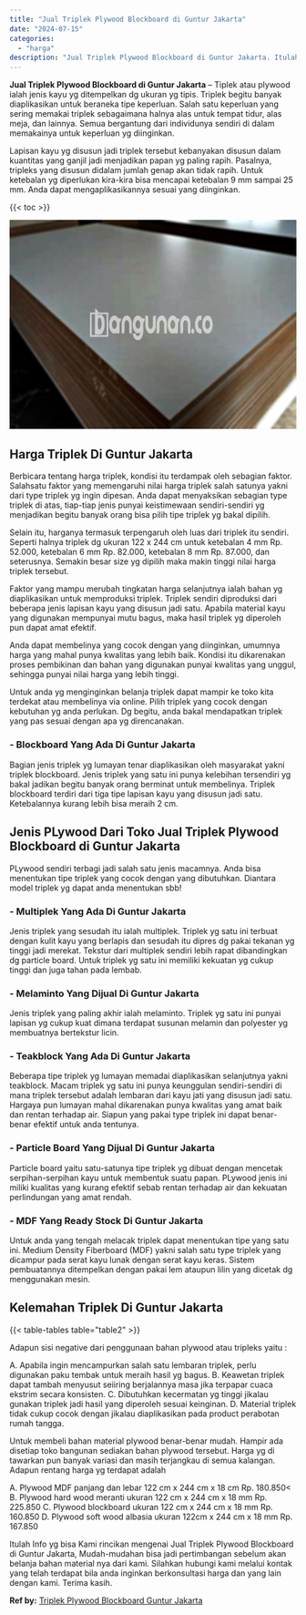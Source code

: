```yaml
---
title: "Jual Triplek Plywood Blockboard di Guntur Jakarta"
date: "2024-07-15"
categories: 
  - "harga"
description: "Jual Triplek Plywood Blockboard di Guntur Jakarta. Itulah Info yg bisa Kami rincikan mengenai Jual Triplek Plywood Blockboard di Guntur Jakarta, Mudah-mudaha..."
---
```


**Jual Triplek Plywood Blockboard di Guntur Jakarta** – Tiplek atau plywood ialah jenis kayu yg ditempelkan dg ukuran yg tipis. Triplek begitu banyak diaplikasikan untuk beraneka tipe keperluan. Salah satu keperluan yang sering memakai triplek sebagaimana halnya alas untuk tempat tidur, alas meja, dan lainnya. Semua bergantung dari individunya sendiri di dalam memakainya untuk keperluan yg diinginkan.

Lapisan kayu yg disusun jadi triplek tersebut kebanyakan disusun dalam kuantitas yang ganjil jadi menjadikan papan yg paling rapih. Pasalnya, tripleks yang disusun didalam jumlah genap akan tidak rapih. Untuk ketebalan yg diperlukan kira-kira bisa mencapai ketebalan 9 mm sampai 25 mm. Anda dapat mengaplikasikannya sesuai yang diinginkan.

{{< toc >}}

![Jual Triplek Plywood Blockboard di Guntur Jakarta](/images/jual-triplek-murah-31.png)

## Harga Triplek Di Guntur Jakarta

Berbicara tentang harga triplek, kondisi itu terdampak oleh sebagian faktor. Salahsatu faktor yang memengaruhi nilai harga triplek salah satunya yakni dari type triplek yg ingin dipesan. Anda dapat menyaksikan sebagian type triplek di atas, tiap-tiap jenis punyai keistimewaan sendiri-sendiri yg menjadikan begitu banyak orang bisa pilih tipe triplek yg bakal dipilih.

Selain itu, harganya termasuk terpengaruh oleh luas dari triplek itu sendiri. Seperti halnya triplek dg ukuran 122 x 244 cm untuk ketebalan 4 mm Rp. 52.000, ketebalan 6 mm Rp. 82.000, ketebalan 8 mm Rp. 87.000, dan seterusnya. Semakin besar size yg dipilih maka makin tinggi nilai harga triplek tersebut.

Faktor yang mampu merubah tingkatan harga selanjutnya ialah bahan yg diaplikasikan untuk memproduksi triplek. Triplek sendiri diproduksi dari beberapa jenis lapisan kayu yang disusun jadi satu. Apabila material kayu yang digunakan mempunyai mutu bagus, maka hasil triplek yg diperoleh pun dapat amat efektif.

Anda dapat membelinya yang cocok dengan yang diinginkan, umumnya harga yang mahal punya kwalitas yang lebih baik. Kondisi itu dikarenakan proses pembikinan dan bahan yang digunakan punyai kwalitas yang unggul, sehingga punyai nilai harga yang lebih tinggi.

Untuk anda yg menginginkan belanja triplek dapat mampir ke toko kita terdekat atau membelinya via online. Pilih triplek yang cocok dengan kebutuhan yg anda perlukan. Dg begitu, anda bakal mendapatkan triplek yang pas sesuai dengan apa yg direncanakan.

### \- Blockboard Yang Ada Di Guntur Jakarta

Bagian jenis triplek yg lumayan tenar diaplikasikan oleh masyarakat yakni triplek blockboard. Jenis triplek yang satu ini punya kelebihan tersendiri yg bakal jadikan begitu banyak orang berminat untuk membelinya. Triplek blockboard terdiri dari tiga tipe lapisan kayu yang disusun jadi satu. Ketebalannya kurang lebih bisa meraih 2 cm.

## Jenis PLywood Dari Toko Jual Triplek Plywood Blockboard di Guntur Jakarta

PLywood sendiri terbagi jadi salah satu jenis macamnya. Anda bisa menentukan tipe triplek yang cocok dengan yang dibutuhkan. Diantara model triplek yg dapat anda menentukan sbb!

### \- Multiplek Yang Ada Di Guntur Jakarta

Jenis triplek yang sesudah itu ialah multiplek. Triplek yg satu ini terbuat dengan kulit kayu yang berlapis dan sesudah itu dipres dg pakai tekanan yg tinggi jadi merekat. Tekstur dari multiplek sendiri lebih rapat dibandingkan dg particle board. Untuk triplek yg satu ini memiliki kekuatan yg cukup tinggi dan juga tahan pada lembab.

### \- Melaminto Yang Dijual Di Guntur Jakarta

Jenis triplek yang paling akhir ialah melaminto. Triplek yg satu ini punyai lapisan yg cukup kuat dimana terdapat susunan melamin dan polyester yg membuatnya bertekstur licin.

### \- Teakblock Yang Ada Di Guntur Jakarta

Beberapa tipe triplek yg lumayan memadai diaplikasikan selanjutnya yakni teakblock. Macam triplek yg satu ini punya keunggulan sendiri-sendiri di mana triplek tersebut adalah lembaran dari kayu jati yang disusun jadi satu. Hargaya pun lumayan mahal dikarenakan punya kwalitas yang amat baik dan rentan terhadap air. Siapun yang pakai type triplek ini dapat benar-benar efektif untuk anda tentunya.

### \- Particle Board Yang Dijual Di Guntur Jakarta

Particle board yaitu satu-satunya tipe triplek yg dibuat dengan mencetak serpihan-serpihan kayu untuk membentuk suatu papan. PLywood jenis ini miliki kualitas yang kurang efektif sebab rentan terhadap air dan kekuatan perlindungan yang amat rendah.

### \- MDF Yang Ready Stock Di Guntur Jakarta

Untuk anda yang tengah melacak triplek dapat menentukan tipe yang satu ini. Medium Density Fiberboard (MDF) yakni salah satu type triplek yang dicampur pada serat kayu lunak dengan serat kayu keras. Sistem pembuatannya ditempelkan dengan pakai lem ataupun lilin yang dicetak dg menggunakan mesin.

## Kelemahan Triplek Di Guntur Jakarta

{{< table-tables table="table2" >}}

Adapun sisi negative dari penggunaan bahan plywood atau tripleks yaitu :

A. Apabila ingin mencampurkan salah satu lembaran triplek, perlu digunakan paku tembak untuk meraih hasil yg bagus. B. Keawetan triplek dapat tambah menyusut seiiring berjalannya masa jika terpapar cuaca ekstrim secara konsisten. C. Dibutuhkan kecermatan yg tinggi jikalau gunakan triplek jadi hasil yang diperoleh sesuai keinginan. D. Material triplek tidak cukup cocok dengan jikalau diaplikasikan pada product perabotan rumah tangga.

Untuk membeli bahan material plywood benar-benar mudah. Hampir ada disetiap toko bangunan sediakan bahan plywood tersebut. Harga yg di tawarkan pun banyak variasi dan masih terjangkau di semua kalangan. Adapun rentang harga yg terdapat adalah

A. Plywood MDF panjang dan lebar 122 cm x 244 cm x 18 cm Rp. 180.850< B. Plywood hard wood meranti ukuran 122 cm x 244 cm x 18 mm Rp. 225.850 C. Plywood blockboard ukuran 122 cm x 244 cm x 18 mm Rp. 160.850 D. Plywood soft wood albasia ukuran 122cm x 244 cm x 18 mm Rp. 167.850

Itulah Info yg bisa Kami rincikan mengenai Jual Triplek Plywood Blockboard di Guntur Jakarta, Mudah-mudahan bisa jadi pertimbangan sebelum akan belanja bahan material nya dari kami. Silahkan hubungi kami melalui kontak yang telah terdapat bila anda inginkan berkonsultasi harga dan yang lain dengan kami. Terima kasih.

**Ref by:** [Triplek Plywood Blockboard Guntur Jakarta](https://id.wikipedia.org/wiki/Triplek)
